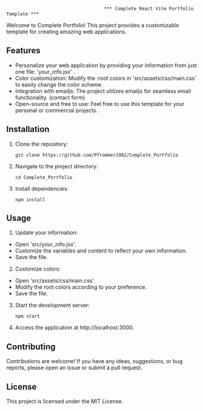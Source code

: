                                         *** Complete React Vite Portfolio Template ***

Welcome to Complete Portfolio! This project provides a customizable template for creating amazing web applications.

## Features

- Personalize your web application by providing your information from just one file: 'your_info.jsx' .
- Color customization: Modify the :root colors in 'src/assets/css/main.css' to easily change the color scheme.
- Integration with emailjs: The project utilizes emailjs for seamless email functionality. (contact form)
- Open-source and free to use: Feel free to use this template for your personal or commercial projects.

## Installation

1. Clone the repository:

   ```shell
   git clone https://github.com/Pfrommer1982/Complete_Portfolio 

2. Navigate to the project directory:

   ```shell
   cd Complete_Portfolio

3. Install dependencies:

   ```shell
   npm install 

## Usage

1. Update your information:

- Open 'src/your_info.jsx'.
- Customize the variables and content to reflect your own information.
- Save the file.

2. Customize colors:

- Open 'src/assets/css/main.css'.
- Modify the root colors according to your preference.
- Save the file.
  
3. Start the development server:
   ```shell
   npm start

4. Access the application at http://localhost:3000.

## Contributing
Contributions are welcome! If you have any ideas, suggestions, or bug reports, please open an issue or submit a pull request.

## License
This project is licensed under the MIT License.










